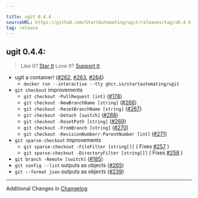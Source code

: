 ```yaml
---

title: ugit 0.4.4
sourceURL: https://github.com/StartAutomating/ugit/releases/tag/v0.4.4
tag: release
---
```

## ugit 0.4.4:

> Like It? [Star It](https://github.com/StartAutomating/ugit)
> Love It? [Support It](https://github.com/sponsors/StartAutomating)

* ugit a container! ([#262](https://github.com/StartAutomating/ugit/issues/262), [#263](https://github.com/StartAutomating/ugit/issues/263), [#264](https://github.com/StartAutomating/ugit/issues/264))
  * `docker run --interactive --tty ghcr.io/startautomating/ugit`  
* `git checkout` improvements
  * `git checkout -PullRequest [int]` ([#178](https://github.com/StartAutomating/ugit/issues/178))
  * `git checkout -NewBranchName [string]` ([#266](https://github.com/StartAutomating/ugit/issues/266))
  * `git checkout -ResetBranchName [string]` ([#267](https://github.com/StartAutomating/ugit/issues/267))
  * `git checkout -Detach [switch]` ([#268](https://github.com/StartAutomating/ugit/issues/268))
  * `git checkout -ResetPath [string]` ([#269](https://github.com/StartAutomating/ugit/issues/269))
  * `git checkout -FromBranch [string]` ([#270](https://github.com/StartAutomating/ugit/issues/270))
  * `git checkout -RevisionNumber/-ParentNumber [int]` ([#271](https://github.com/StartAutomating/ugit/issues/271))
* `git sparse-checkout` improvements
  * `git sparse-checkout -FileFilter [string[]]` ( Fixes [#257](https://github.com/StartAutomating/ugit/issues/257) )
  * `git sparse-checkout -DirectoryFilter [string[]]` ( Fixes [#258](https://github.com/StartAutomating/ugit/issues/258) )
* `git branch -Remote [switch]` ([#185](https://github.com/StartAutomating/ugit/issues/185))
* `git config --list` outputs as objects ([#265](https://github.com/StartAutomating/ugit/issues/265))
* `git --format json` outputs as objects ([#239](https://github.com/StartAutomating/ugit/issues/239))

---

Additional Changes in [Changelog](https://github.com/StartAutomating/ugit/blob/main/CHANGELOG.md)
